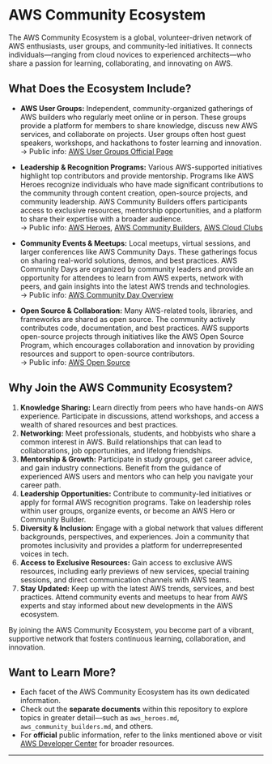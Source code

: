 <!-- File: aws_community_ecosystem.md -->

# AWS Community Ecosystem

The AWS Community Ecosystem is a global, volunteer-driven network of AWS enthusiasts, user groups, and community-led initiatives. It connects individuals—ranging from cloud novices to experienced architects—who share a passion for learning, collaborating, and innovating on AWS.

## What Does the Ecosystem Include?

- **AWS User Groups:** Independent, community-organized gatherings of AWS builders who regularly meet online or in person. These groups provide a platform for members to share knowledge, discuss new AWS services, and collaborate on projects. User groups often host guest speakers, workshops, and hackathons to foster learning and innovation.
    <br> → Public info: [AWS User Groups Official Page](https://aws.amazon.com/developer/community/usergroups/)

- **Leadership & Recognition Programs:** Various AWS-supported initiatives highlight top contributors and provide mentorship. Programs like AWS Heroes recognize individuals who have made significant contributions to the community through content creation, open-source projects, and community leadership. AWS Community Builders offers participants access to exclusive resources, mentorship opportunities, and a platform to share their expertise with a broader audience.
    <br> → Public info: [AWS Heroes](https://aws.amazon.com/developer/community/heroes/), [AWS Community Builders](https://aws.amazon.com/developer/community/community-builders/), [AWS Cloud Clubs](https://aws.amazon.com/developer/community/students/cloudclubs)

- **Community Events & Meetups:** Local meetups, virtual sessions, and larger conferences like AWS Community Days. These gatherings focus on sharing real-world solutions, demos, and best practices. AWS Community Days are organized by community leaders and provide an opportunity for attendees to learn from AWS experts, network with peers, and gain insights into the latest AWS trends and technologies.
    <br> → Public info: [AWS Community Day Overview](https://aws.amazon.com/developer/community/community-days/)

- **Open Source & Collaboration:** Many AWS-related tools, libraries, and frameworks are shared as open source. The community actively contributes code, documentation, and best practices. AWS supports open-source projects through initiatives like the AWS Open Source Program, which encourages collaboration and innovation by providing resources and support to open-source contributors.
    <br> → Public info: [AWS Open Source](https://aws.amazon.com/opensource/)

## Why Join the AWS Community Ecosystem?

1. **Knowledge Sharing:** Learn directly from peers who have hands-on AWS experience. Participate in discussions, attend workshops, and access a wealth of shared resources and best practices.
2. **Networking:** Meet professionals, students, and hobbyists who share a common interest in AWS. Build relationships that can lead to collaborations, job opportunities, and lifelong friendships.
3. **Mentorship & Growth:** Participate in study groups, get career advice, and gain industry connections. Benefit from the guidance of experienced AWS users and mentors who can help you navigate your career path.
4. **Leadership Opportunities:** Contribute to community-led initiatives or apply for formal AWS recognition programs. Take on leadership roles within user groups, organize events, or become an AWS Hero or Community Builder.
5. **Diversity & Inclusion:** Engage with a global network that values different backgrounds, perspectives, and experiences. Join a community that promotes inclusivity and provides a platform for underrepresented voices in tech.
6. **Access to Exclusive Resources:** Gain access to exclusive AWS resources, including early previews of new services, special training sessions, and direct communication channels with AWS teams.
7. **Stay Updated:** Keep up with the latest AWS trends, services, and best practices. Attend community events and meetups to hear from AWS experts and stay informed about new developments in the AWS ecosystem.

By joining the AWS Community Ecosystem, you become part of a vibrant, supportive network that fosters continuous learning, collaboration, and innovation.

## Want to Learn More?

- Each facet of the AWS Community Ecosystem has its own dedicated information.  
- Check out the **separate documents** within this repository to explore topics in greater detail—such as `aws_heroes.md`, `aws_community_builders.md`, and others.  
- For **official** public information, refer to the links mentioned above or visit [AWS Developer Center](https://aws.amazon.com/developer/) for broader resources.

---
